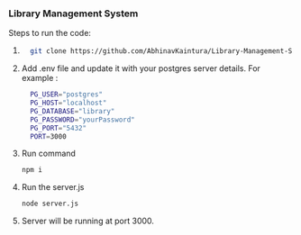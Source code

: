 ### Library Management System

Steps to run the code: 
 1. ```bash
      git clone https://github.com/AbhinavKaintura/Library-Management-System.git
    ```
2.  Add .env file and update it with your postgres server details. For example :
    ```bash
      PG_USER="postgres"  
      PG_HOST="localhost"
      PG_DATABASE="library"
      PG_PASSWORD="yourPassword"
      PG_PORT="5432"
      PORT=3000
    ```
3.  Run command
     ```bash
     npm i
     ```
4.  Run the server.js
    ```bash
    node server.js
    ```
5. Server will be running at port 3000.
